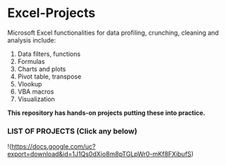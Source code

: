 # Excel-Projects

Microsoft Excel functionalities for data profiling, crunching, cleaning and analysis include:

1. Data filters, functions
2. Formulas
3. Charts and plots
4. Pivot table, transpose
5. Vlookup
6. VBA macros
7. Visualization

**This repository has hands-on projects putting these into practice.**

### LIST OF PROJECTS (Click any below)

!(https://docs.google.com/uc?export=download&id=1J1Qs0dXio8m8pTGLpWr0-mKf8FXibufS)


